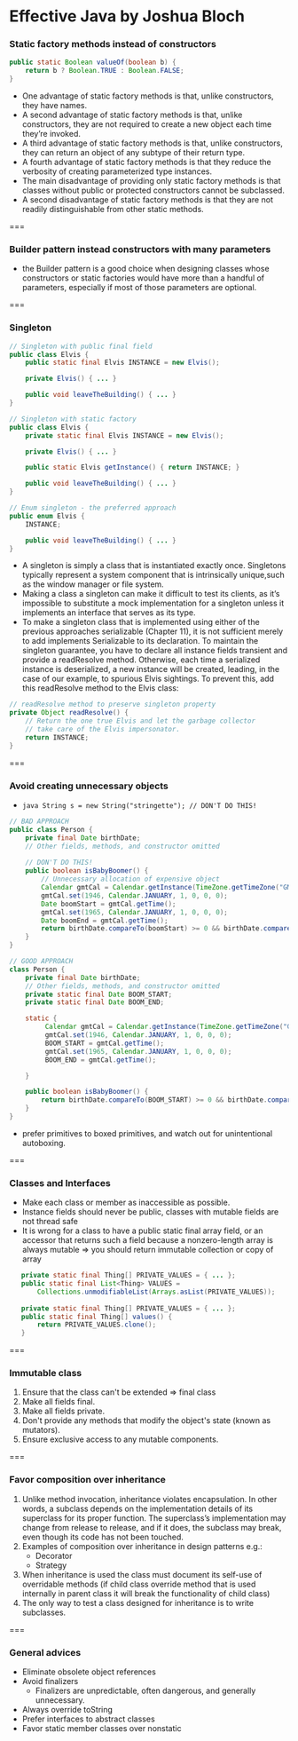 # Effective Java by Joshua Bloch

### Static factory methods instead of constructors

```java
public static Boolean valueOf(boolean b) {
    return b ? Boolean.TRUE : Boolean.FALSE;
}
```

* One advantage of static factory methods is that, unlike constructors, they have names.
* A second advantage of static factory methods is that, unlike constructors, they are not required to create a new 
object each time they’re invoked.
* A third advantage of static factory methods is that, unlike constructors, they can return an object of any subtype 
of their return type.
* A fourth advantage of static factory methods is that they reduce the verbosity of creating parameterized type 
instances.
* The main disadvantage of providing only static factory methods is that classes without public or protected 
constructors cannot be subclassed.
* A second disadvantage of static factory methods is that they are not readily distinguishable from other static 
methods.

===
### Builder pattern instead constructors with many parameters

* the Builder pattern is a good choice when designing classes whose constructors or static factories would have more 
than a handful of parameters, especially if most of those parameters are optional.

===
### Singleton

```java
// Singleton with public final field
public class Elvis {
    public static final Elvis INSTANCE = new Elvis();

    private Elvis() { ... }

    public void leaveTheBuilding() { ... }
}

// Singleton with static factory
public class Elvis {
    private static final Elvis INSTANCE = new Elvis();

    private Elvis() { ... }

    public static Elvis getInstance() { return INSTANCE; }

    public void leaveTheBuilding() { ... }
}

// Enum singleton - the preferred approach
public enum Elvis {
    INSTANCE;

    public void leaveTheBuilding() { ... }
}
```
* A singleton is simply a class that is instantiated exactly once. Singletons typically represent a system component
that is intrinsically unique,such as the window manager or file system.
* Making a class a singleton can make it difficult to test its clients, as it’s impossible to substitute a mock 
implementation for a singleton unless it implements an interface that serves as its type.
* To make a singleton class that is implemented using either of the previous approaches serializable (Chapter 11), it
 is not sufficient merely to add implements Serializable to its declaration. To maintain the singleton guarantee, you
  have to declare all instance fields transient and provide a readResolve method. Otherwise, each time a serialized 
  instance is deserialized, a new instance will be created, leading, in the case of our example, to spurious Elvis 
  sightings. To prevent this, add this readResolve method to the Elvis class:
```java
// readResolve method to preserve singleton property
private Object readResolve() {
    // Return the one true Elvis and let the garbage collector
    // take care of the Elvis impersonator.
    return INSTANCE;
}
```

===
### Avoid creating unnecessary objects

* ```java String s = new String("stringette"); // DON'T DO THIS!```
```java
// BAD APPROACH
public class Person {
    private final Date birthDate;
    // Other fields, methods, and constructor omitted
    
    // DON'T DO THIS!
    public boolean isBabyBoomer() {
        // Unnecessary allocation of expensive object
        Calendar gmtCal = Calendar.getInstance(TimeZone.getTimeZone("GMT"));
        gmtCal.set(1946, Calendar.JANUARY, 1, 0, 0, 0);
        Date boomStart = gmtCal.getTime();
        gmtCal.set(1965, Calendar.JANUARY, 1, 0, 0, 0);
        Date boomEnd = gmtCal.getTime();
        return birthDate.compareTo(boomStart) >= 0 && birthDate.compareTo(boomEnd) < 0;
    }
}

// GOOD APPROACH
class Person {
    private final Date birthDate;
    // Other fields, methods, and constructor omitted
    private static final Date BOOM_START;
    private static final Date BOOM_END;

    static {
         Calendar gmtCal = Calendar.getInstance(TimeZone.getTimeZone("GMT"));
         gmtCal.set(1946, Calendar.JANUARY, 1, 0, 0, 0);
         BOOM_START = gmtCal.getTime();
         gmtCal.set(1965, Calendar.JANUARY, 1, 0, 0, 0);
         BOOM_END = gmtCal.getTime();

    }

    public boolean isBabyBoomer() {
        return birthDate.compareTo(BOOM_START) >= 0 && birthDate.compareTo(BOOM_END) < 0;
    }
}
```
* prefer primitives to boxed primitives, and watch out for unintentional autoboxing.

===
### Classes and Interfaces

* Make each class or member as inaccessible as possible.
* Instance fields should never be public, classes with mutable fields are not thread safe
* It is wrong for a class to have a public static final array field, or an accessor that returns such a field because
 a nonzero-length array is always mutable => you should return immutable collection or copy of array
 ```java
    private static final Thing[] PRIVATE_VALUES = { ... };
    public static final List<Thing> VALUES =
        Collections.unmodifiableList(Arrays.asList(PRIVATE_VALUES));
    
    private static final Thing[] PRIVATE_VALUES = { ... };
    public static final Thing[] values() {
        return PRIVATE_VALUES.clone();
    }
 ```

===
### Immutable class

1. Ensure that the class can't be extended => final class
2. Make all fields final.
3. Make all fields private.
4. Don't provide any methods that modify the object's state (known as mutators).
5. Ensure exclusive access to any mutable components.

===
### Favor composition over inheritance

1. Unlike method invocation, inheritance violates encapsulation. In other words, a subclass depends on the 
implementation details of its superclass for its proper function. The superclass’s implementation may change from 
release to release, and if it does, the subclass may break, even though its code has not been touched.
2. Examples of composition over inheritance in design patterns e.g.:
    * Decorator
    * Strategy
3. When inheritance is used the class must document its self-use of overridable methods (if child class override 
method that is used internally in parent class it will break the functionality of child class)
4. The only way to test a class designed for inheritance is to write subclasses.

===
### General advices

* Eliminate obsolete object references
* Avoid finalizers
    * Finalizers are unpredictable, often dangerous, and generally unnecessary.
* Always override toString
* Prefer interfaces to abstract classes
* Favor static member classes over nonstatic
